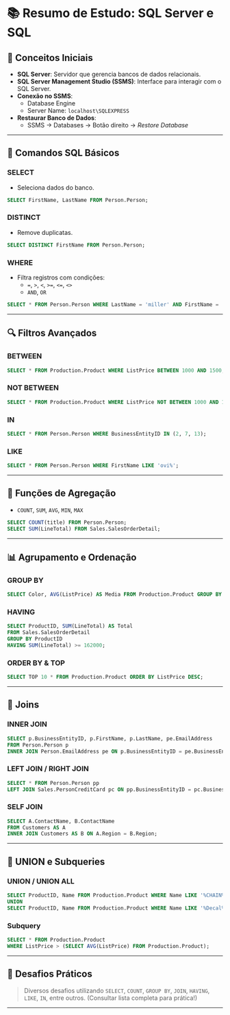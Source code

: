 # 📚 Resumo de Estudo: SQL Server e SQL

## 🎯 Conceitos Iniciais


- **SQL Server**: Servidor que gerencia bancos de dados relacionais.
- **SQL Server Management Studio (SSMS)**: Interface para interagir com o SQL Server.
- **Conexão no SSMS**:
  - Database Engine
  - Server Name: `localhost\SQLEXPRESS`
- **Restaurar Banco de Dados**:
  - SSMS → Databases → Botão direito → *Restore Database*

---

## 🧾 Comandos SQL Básicos

### SELECT
- Seleciona dados do banco.
```sql
SELECT FirstName, LastName FROM Person.Person;
```

### DISTINCT
- Remove duplicatas.
```sql
SELECT DISTINCT FirstName FROM Person.Person;
```

### WHERE
- Filtra registros com condições:
  - `=`, `>`, `<`, `>=`, `<=`, `<>`
  - `AND`, `OR`
```sql
SELECT * FROM Person.Person WHERE LastName = 'miller' AND FirstName = 'anna';
```

---

## 🔍 Filtros Avançados

### BETWEEN
```sql
SELECT * FROM Production.Product WHERE ListPrice BETWEEN 1000 AND 1500;
```

### NOT BETWEEN
```sql
SELECT * FROM Production.Product WHERE ListPrice NOT BETWEEN 1000 AND 1500;
```

### IN
```sql
SELECT * FROM Person.Person WHERE BusinessEntityID IN (2, 7, 13);
```

### LIKE
```sql
SELECT * FROM Person.Person WHERE FirstName LIKE 'ovi%';
```

---

## 🔢 Funções de Agregação

- `COUNT`, `SUM`, `AVG`, `MIN`, `MAX`

```sql
SELECT COUNT(title) FROM Person.Person;
SELECT SUM(LineTotal) FROM Sales.SalesOrderDetail;
```

---

## 📊 Agrupamento e Ordenação

### GROUP BY
```sql
SELECT Color, AVG(ListPrice) AS Media FROM Production.Product GROUP BY Color;
```

### HAVING
```sql
SELECT ProductID, SUM(LineTotal) AS Total 
FROM Sales.SalesOrderDetail 
GROUP BY ProductID 
HAVING SUM(LineTotal) >= 162000;
```

### ORDER BY & TOP
```sql
SELECT TOP 10 * FROM Production.Product ORDER BY ListPrice DESC;
```

---

## 🔗 Joins

### INNER JOIN
```sql
SELECT p.BusinessEntityID, p.FirstName, p.LastName, pe.EmailAddress 
FROM Person.Person p 
INNER JOIN Person.EmailAddress pe ON p.BusinessEntityID = pe.BusinessEntityID;
```

### LEFT JOIN / RIGHT JOIN
```sql
SELECT * FROM Person.Person pp 
LEFT JOIN Sales.PersonCreditCard pc ON pp.BusinessEntityID = pc.BusinessEntityID;
```

### SELF JOIN
```sql
SELECT A.ContactName, B.ContactName 
FROM Customers AS A 
INNER JOIN Customers AS B ON A.Region = B.Region;
```

---

## 🧬 UNION e Subqueries

### UNION / UNION ALL
```sql
SELECT ProductID, Name FROM Production.Product WHERE Name LIKE '%CHAIN%'
UNION
SELECT ProductID, Name FROM Production.Product WHERE Name LIKE '%Decal%';
```

### Subquery
```sql
SELECT * FROM Production.Product 
WHERE ListPrice > (SELECT AVG(ListPrice) FROM Production.Product);
```

---

## 🧠 Desafios Práticos

> Diversos desafios utilizando `SELECT`, `COUNT`, `GROUP BY`, `JOIN`, `HAVING`, `LIKE`, `IN`, entre outros. (Consultar lista completa para prática!)

---

